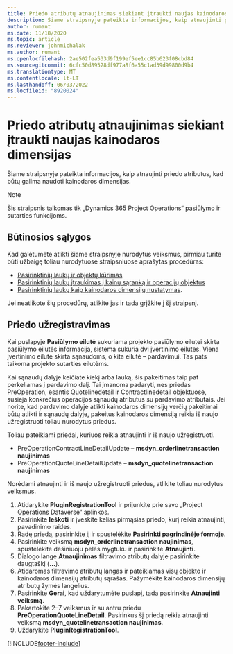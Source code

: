 ```yaml
---
title: Priedo atributų atnaujinimas siekiant įtraukti naujas kainodaros dimensijas
description: Šiame straipsnyje pateikta informacijos, kaip atnaujinti priedo atributus, kad būtų galima naudoti kainodaros dimensijas.
author: rumant
ms.date: 11/18/2020
ms.topic: article
ms.reviewer: johnmichalak
ms.author: rumant
ms.openlocfilehash: 2ae502fea533d9f199ef5ee1cc85b623f08cbd84
ms.sourcegitcommit: 6cfc50d89528df977a8f6a55c1ad39d99800d9b4
ms.translationtype: MT
ms.contentlocale: lt-LT
ms.lasthandoff: 06/03/2022
ms.locfileid: "8920024"
---
```

# <a name="update-plug-in-attributes-with-new-pricing-dimensions"></a>Priedo atributų atnaujinimas siekiant įtraukti naujas kainodaros dimensijas

Šiame straipsnyje pateikta informacijos, kaip atnaujinti priedo atributus, kad būtų galima naudoti kainodaros dimensijas.

> [!NOTE]
> Šis straipsnis taikomas tik „Dynamics 365 Project Operations“ pasiūlymo ir sutarties funkcijoms.

## <a name="prerequisites"></a>Būtinosios sąlygos
Kad galėtumėte atlikti šiame straipsnyje nurodytus veiksmus, pirmiau turite būti užbaigę toliau nurodytuose straipsniuose aprašytas procedūras:

  - [Pasirinktinių laukų ir objektų kūrimas](create-custom-fields-entities-pricing-dimensions.md) 
  - [Pasirinktinių laukų įtraukimas į kainų sąranką ir operacijų objektus ](add-custom-fields-price-setup-transactional-entities.md)
  - [Pasirinktinių laukų kaip kainodaros dimensijų nustatymas](set-up-custom-fields-pricing-dimensions.md). 
  
Jei neatlikote šių procedūrų, atlikite jas ir tada grįžkite į šį straipsnį.

## <a name="register-a-plug-in"></a>Priedo užregistravimas
Kai puslapyje **Pasiūlymo eilutė** sukuriama projekto pasiūlymo eilutei skirta pasiūlymo eilutės informacija, sistema sukuria dvi įvertinimo eilutes. Viena įvertinimo eilutė skirta sąnaudoms, o kita eilutė – pardavimui. Tas pats taikoma projekto sutarties eilutėms.

Kai sąnaudų dalyje keičiate kiekį arba lauką, šis pakeitimas taip pat perkeliamas į pardavimo dalį. Tai įmanoma padaryti, nes priedas PreOperation, esantis Quotelinedetail ir Contractlinedetail objektuose, susieja konkrečius operacijos sąnaudų atributus su pardavimo atributais. Jei norite, kad pardavimo dalyje atlikti kainodaros dimensijų verčių pakeitimai būtų atlikti ir sąnaudų dalyje, pakeitus kainodaros dimensiją reikia iš naujo užregistruoti toliau nurodytus priedus.

Toliau pateikiami priedai, kuriuos reikia atnaujinti ir iš naujo užregistruoti.

- PreOperationContractLineDetailUpdate – **msdyn_orderlinetransaction naujinimas**
- PreOperationQuoteLineDetailUpdate – **msdyn_quotelinetransaction naujinimas**

Norėdami atnaujinti ir iš naujo užregistruoti priedus, atlikite toliau nurodytus veiksmus.

1. Atidarykite **PluginRegistrationTool** ir prijunkite prie savo „Project Operations Dataverse“ aplinkos.
2. Pasirinkite **Ieškoti** ir įveskite kelias pirmąsias priedo, kurį reikia atnaujinti, pavadinimo raides.
3. Radę priedą, pasirinkite jį ir spustelėkite **Pasirinkti pagrindinėje formoje**.
4. Pasirinkite veiksmą **msdyn_orderlinetransaction naujinimas**, spustelėkite dešiniuoju pelės mygtuku ir pasirinkite **Atnaujinti**.
5. Dialogo lange **Atnaujinimas** filtravimo atributų dalyje pasirinkite daugtaškį (**...**).
6. Atidaromas filtravimo atributų langas ir pateikiamas visų objekto ir kainodaros dimensijų atributų sąrašas. Pažymėkite kainodaros dimensijų atributų žymės langelius.
7. Pasirinkite **Gerai**, kad uždarytumėte puslapį, tada pasirinkite **Atnaujinti veiksmą**.
8. Pakartokite 2–7 veiksmus ir su antru priedu **PreOperationQuoteLineDetail**. Pasirinkus šį priedą reikia atnaujinti veiksmą **msdyn_quotelinetransaction naujinimas**.
9. Uždarykite **PluginRegistrationTool**.


[!INCLUDE[footer-include](../includes/footer-banner.md)]